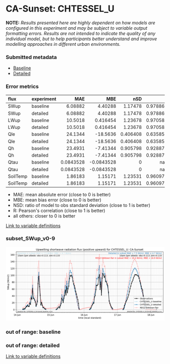 # CA-Sunset: CHTESSEL_U

**NOTE:** *Results presented here are highly dependent on how models are configured in this experiment and may be subject to variable output formatting errors. Results are not intended to indicate the quality of any individual model, but to help participants better understand and improve modelling approaches in different urban environments.*

### Submitted metadata

- [Baseline](CHTESSEL_U_CA-Sunset_baseline_attrs.md)
- [Detailed](CHTESSEL_U_CA-Sunset_detailed_attrs.md)

### Error metrics

| flux     | experiment   |        MAE |         MBE |      nSD |          R |         5th |     95th |      RMSE |      cRMSE |       AMBE |     1-nSD |         1-R |   nSkewness |   nKurtosis |   Overlap |
|:---------|:-------------|-----------:|------------:|---------:|-----------:|------------:|---------:|----------:|-----------:|-----------:|----------:|------------:|------------:|------------:|----------:|
| SWup     | baseline     |  6.08882   |   4.40288   | 1.17478  |   0.978867 |  0.67765    | 14.1911  |  9.08994  |   0.283195 |  4.40288   | 0.174778  |   0.0211329 |   0.0386357 |    0.668613 | 0.0970662 |
| SWup     | detailed     |  6.08882   |   4.40288   | 1.17478  |   0.978867 |  0.67765    | 14.1911  |  9.08994  |   0.283195 |  4.40288   | 0.174778  |   0.0211329 |   0.0386357 |    0.668613 | 0.0970662 |
| LWup     | baseline     | 10.5018    |   0.416454  | 1.23678  |   0.970589 |  9.21494    | 24.9518  | 15.0394   |   0.358907 |  0.416454  | 0.236778  |   0.0294112 |   0.222922  |    0.688736 | 0.09136   |
| LWup     | detailed     | 10.5018    |   0.416454  | 1.23678  |   0.970589 |  9.21494    | 24.9518  | 15.0394   |   0.358907 |  0.416454  | 0.236778  |   0.0294112 |   0.222922  |    0.688736 | 0.09136   |
| Qle      | baseline     | 24.1344    | -18.5636    | 0.406408 |   0.635857 |  6.83113    | 71.1724  | 41.1255   |   0.805191 | 18.5636    | 0.593593  |   0.364143  |   0.197174  |    0.462969 | 0.285025  |
| Qle      | detailed     | 24.1344    | -18.5636    | 0.406408 |   0.635857 |  6.83113    | 71.1724  | 41.1255   |   0.805191 | 18.5636    | 0.593593  |   0.364143  |   0.197174  |    0.462969 | 0.285025  |
| Qh       | baseline     | 23.4931    |  -7.41344   | 0.905798 |   0.928872 | 10.2545     | 21.4317  | 39.1014   |   0.371118 |  7.41344   | 0.0942049 |   0.0711276 |   0.154879  |    0.40131  | 0.124316  |
| Qh       | detailed     | 23.4931    |  -7.41344   | 0.905798 |   0.928872 | 10.2545     | 21.4317  | 39.1014   |   0.371118 |  7.41344   | 0.0942049 |   0.0711276 |   0.154879  |    0.40131  | 0.124316  |
| Qtau     | baseline     |  0.0843528 |  -0.0843528 | 0        | nan        |  0.00771641 |  0.26531 |  0.125777 | nan        |  0.0843528 | 1         | nan         |   1         |    1        | 0.925284  |
| Qtau     | detailed     |  0.0843528 |  -0.0843528 | 0        | nan        |  0.00771641 |  0.26531 |  0.125777 | nan        |  0.0843528 | 1         | nan         |   1         |    1        | 0.925284  |
| SoilTemp | baseline     |  1.86183   |   1.15171   | 1.23531  |   0.960974 |  0.0111694  |  6.09412 |  2.83452  |   0.389605 |  1.15171   | 0.235322  |   0.0390265 |   2.25479   |    0.803952 | 0.10924   |
| SoilTemp | detailed     |  1.86183   |   1.15171   | 1.23531  |   0.960974 |  0.0111694  |  6.09412 |  2.83452  |   0.389605 |  1.15171   | 0.235322  |   0.0390265 |   2.25479   |    0.803952 | 0.10924   |

 - MAE: mean absolute error (close to 0 is better)
 - MBE: mean bias error (close to 0 is better)
 - NSD: ratio of model to obs standard deviation (close to 1 is better)
 - R: Pearson's correlation (close to 1 is better)
 - all others: closer to 0 is better

[Link to variable definitions](../modelattrs/variable_definitions.md)

### <a name="subset_swup_v0-9"></a>subset_SWup_v0-9
[![CHTESSEL_U_CA-Sunset_subset_SWup_v0-9.png](CHTESSEL_U_CA-Sunset_subset_SWup_v0-9.png)](CHTESSEL_U_CA-Sunset_subset_SWup_v0-9.png)

### out of range: baseline


### out of range: detailed



[Link to variable definitions](../modelattrs/variable_definitions.md)

